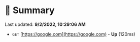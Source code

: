 # 📖 Summary
Last updated: **9/2/2022, 10:29:06 AM**

- `GET` [https://google.com](https://google.com) - **Up** (120ms)
